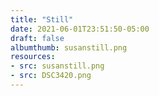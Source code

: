 ```yaml
---
title: "Still"
date: 2021-06-01T23:51:50-05:00
draft: false
albumthumb: susanstill.png
resources:
- src: susanstill.png
- src: DSC3420.png
---
```


